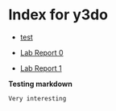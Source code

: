 # Index for y3do

- [test](other/test.md)

- [Lab Report 0](labreport0/lab-report-0-week-0.md)
- [Lab Report 1](labreport1/lab-report-1-week-1.md)

**Testing markdown**

```Very interesting```
